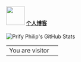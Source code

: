#### <img src="https://media.giphy.com/media/VgCDAzcKvsR6OM0uWg/giphy.gif" width="50"> <a href='https://blog.rmrf.free.hr/'>个人博客</a>
  

   
![Prify Philip's GitHub Stats](https://github-readme-stats.vercel.app/api?username=aikunzhe&hide=stars&show_icons=true)


<table>
  <tr>
    <td>You are visitor</td>
    <td><img src="https://profile-counter.glitch.me/aikunzhe-github/count.svg" alt="" /></td>
  </tr>
</table>
